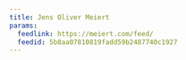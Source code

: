 ```yaml
---
title: Jens Oliver Meiert
params:
  feedlink: https://meiert.com/feed/
  feedid: 5b8aa07810819fadd59b2487740c1927
---
```

